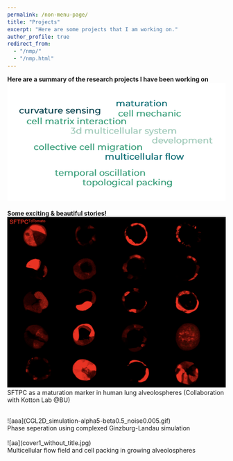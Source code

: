 ```yaml
---
permalink: /non-menu-page/
title: "Projects"
excerpt: "Here are some projects that I am working on."
author_profile: true
redirect_from: 
  - "/nmp/"
  - "/nmp.html"
---
```


**Here are a summary of the research projects I have been working on** <br/>
![xx](wordcloud.png)<br/>
<br/>
**Some exciting & beautiful stories!** <br/>
![xxx](SFTPC.png)<br/>
SFTPC as a maturation marker in human lung alveolospheres (Collaboration with Kotton Lab @BU) <br/> 

<br/>
![aaa](CGL2D_simulation-alpha5-beta0.5_noise0.005.gif) <br/>
Phase seperation using complexed Ginzburg-Landau simulation<br/>

<br/>
![aa](cover1_without_title.jpg) <br/>
Multicellular flow field and cell packing in growing alveolospheres<br/>




